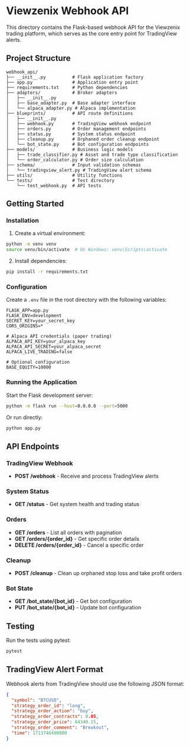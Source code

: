# Viewzenix Webhook API

This directory contains the Flask-based webhook API for the Viewzenix trading platform, which serves as the core entry point for TradingView alerts.

## Project Structure

```
webhook_api/
├── __init__.py          # Flask application factory
├── app.py               # Application entry point
├── requirements.txt     # Python dependencies
├── adapters/            # Broker adapters
│   ├── __init__.py
│   ├── base_adapter.py  # Base adapter interface
│   └── alpaca_adapter.py # Alpaca implementation
├── blueprints/          # API route definitions
│   ├── __init__.py
│   ├── webhook.py       # TradingView webhook endpoint
│   ├── orders.py        # Order management endpoints
│   ├── status.py        # System status endpoint
│   ├── cleanup.py       # Orphaned order cleanup endpoint
│   └── bot_state.py     # Bot configuration endpoints
├── models/              # Business logic models
│   ├── trade_classifier.py # Asset and trade type classification
│   └── order_calculator.py # Order size calculation
├── schema/              # Input validation schemas
│   └── tradingview_alert.py # TradingView alert schema
├── utils/               # Utility functions
└── tests/               # Test directory
    └── test_webhook.py  # API tests
```

## Getting Started

### Installation

1. Create a virtual environment:
```bash
python -m venv venv
source venv/bin/activate  # On Windows: venv\Scripts\activate
```

2. Install dependencies:
```bash
pip install -r requirements.txt
```

### Configuration

Create a `.env` file in the root directory with the following variables:
```
FLASK_APP=app.py
FLASK_ENV=development
SECRET_KEY=your_secret_key
CORS_ORIGINS=*

# Alpaca API credentials (paper trading)
ALPACA_API_KEY=your_alpaca_key
ALPACA_API_SECRET=your_alpaca_secret
ALPACA_LIVE_TRADING=false

# Optional configuration
BASE_EQUITY=10000
```

### Running the Application

Start the Flask development server:
```bash
python -m flask run --host=0.0.0.0 --port=5000
```

Or run directly:
```bash
python app.py
```

## API Endpoints

### TradingView Webhook
- **POST /webhook** - Receive and process TradingView alerts

### System Status
- **GET /status** - Get system health and trading status

### Orders
- **GET /orders** - List all orders with pagination
- **GET /orders/{order_id}** - Get specific order details
- **DELETE /orders/{order_id}** - Cancel a specific order

### Cleanup
- **POST /cleanup** - Clean up orphaned stop loss and take profit orders

### Bot State
- **GET /bot_state/{bot_id}** - Get bot configuration
- **PUT /bot_state/{bot_id}** - Update bot configuration

## Testing

Run the tests using pytest:
```bash
pytest
```

## TradingView Alert Format

Webhook alerts from TradingView should use the following JSON format:
```json
{
  "symbol": "BTCUSD",
  "strategy_order_id": "long",
  "strategy_order_action": "buy",
  "strategy_order_contracts": 0.05,
  "strategy_order_price": 64340.15,
  "strategy_order_comment": "Breakout",
  "time": 1713746400000
}
``` 